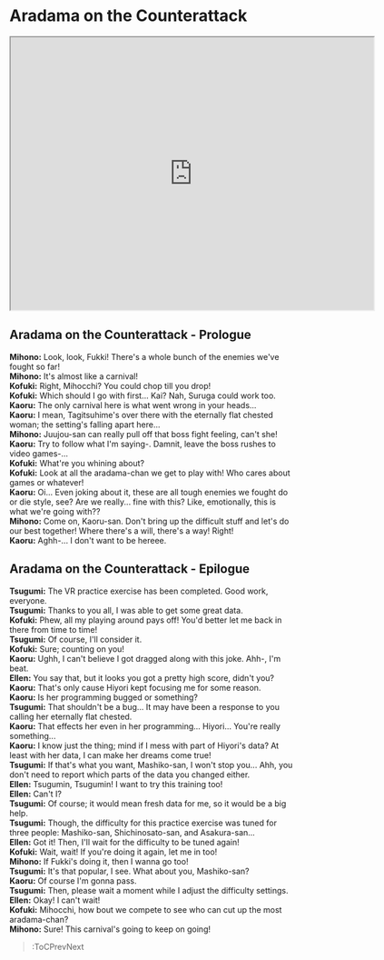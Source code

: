 
Aradama on the Counterattack
============================
[<iframe width="640" height="480" src="https://www.youtube.com/embed/ghGvfdSp0Lw"></iframe>](:Iframe)  
## Aradama on the Counterattack - Prologue
  
**Mihono:** Look, look, Fukki\! There's a whole bunch of the enemies we've fought so far\!  
**Mihono:** It's almost like a carnival\!  
**Kofuki:** Right, Mihocchi\? You could chop till you drop\!  
**Kofuki:** Which should I go with first\.\.\. Kai\? Nah, Suruga could work too\.  
**Kaoru:** The only carnival here is what went wrong in your heads\.\.\.  
**Kaoru:** I mean, Tagitsuhime's over there with the eternally flat chested woman; the setting's falling apart here\.\.\.  
**Mihono:** Juujou-san can really pull off that boss fight feeling, can't she\!  
**Kaoru:** Try to follow what I'm saying-\. Damnit, leave the boss rushes to video games-\.\.\.  
**Kofuki:** What're you whining about\?  
**Kofuki:** Look at all the aradama-chan we get to play with\! Who cares about games or whatever\!  
**Kaoru:** Oi\.\.\. Even joking about it, these are all tough enemies we fought do or die style, see\? Are we really\.\.\. fine with this\? Like, emotionally, this is what we're going with\?\?  
**Mihono:** Come on, Kaoru-san\. Don't bring up the difficult stuff and let's do our best together\! Where there's a will, there's a way\! Right\!  
**Kaoru:** Aghh-\.\.\. I don't want to be hereee\.  

## Aradama on the Counterattack - Epilogue
  
**Tsugumi:** The VR practice exercise has been completed\. Good work, everyone\.  
**Tsugumi:** Thanks to you all, I was able to get some great data\.  
**Kofuki:** Phew, all my playing around pays off\! You'd better let me back in there from time to time\!  
**Tsugumi:** Of course, I'll consider it\.  
**Kofuki:** Sure; counting on you\!  
**Kaoru:** Ughh, I can't believe I got dragged along with this joke\. Ahh-, I'm beat\.  
**Ellen:** You say that, but it looks you got a pretty high score, didn't you\?  
**Kaoru:** That's only cause Hiyori kept focusing me for some reason\.  
**Kaoru:** Is her programming bugged or something\?  
**Tsugumi:** That shouldn't be a bug\.\.\. It may have been a response to you calling her eternally flat chested\.  
**Kaoru:** That effects her even in her programming\.\.\. Hiyori\.\.\. You're really something\.\.\.  
**Kaoru:** I know just the thing; mind if I mess with part of Hiyori's data\? At least with her data, I can make her dreams come true\!  
**Tsugumi:** If that's what you want, Mashiko-san, I won't stop you\.\.\. Ahh, you don't need to report which parts of the data you changed either\.  
**Ellen:** Tsugumin, Tsugumin\! I want to try this training too\!  
**Ellen:** Can't I\?  
**Tsugumi:** Of course; it would mean fresh data for me, so it would be a big help\.  
**Tsugumi:** Though, the difficulty for this practice exercise was tuned for three people: Mashiko-san, Shichinosato-san, and Asakura-san\.\.\.  
**Ellen:** Got it\! Then, I'll wait for the difficulty to be tuned again\!  
**Kofuki:** Wait, wait\! If you're doing it again, let me in too\!  
**Mihono:** If Fukki's doing it, then I wanna go too\!  
**Tsugumi:** It's that popular, I see\. What about you, Mashiko-san\?  
**Kaoru:** Of course I'm gonna pass\.  
**Tsugumi:** Then, please wait a moment while I adjust the difficulty settings\.  
**Ellen:** Okay\! I can't wait\!  
**Kofuki:** Mihocchi, how bout we compete to see who can cut up the most aradama-chan\?  
**Mihono:** Sure\! This carnival's going to keep on going\!  
> :ToCPrevNext
